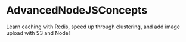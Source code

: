 # AdvancedNodeJSConcepts
Learn caching with Redis, speed up through clustering, and add image upload with S3 and Node!

